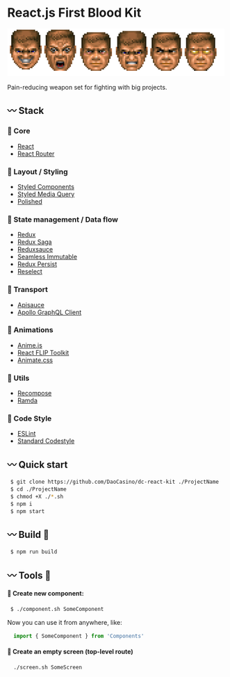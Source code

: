 
# React.js First Blood Kit

![Rampage!](./godmode.png)

Pain-reducing weapon set for fighting with big projects.

## :wavy_dash: Stack

### :crown: Core
- [React](https://reactjs.org/)
- [React Router](https://reacttraining.com/react-router/web/guides/philosophy)

### :nail_care: Layout / Styling
- [Styled Components](https://www.styled-components.com/)
- [Styled Media Query](https://github.com/morajabi/styled-media-query)
- [Polished](https://polished.js.org/docs/)

### :link: State management / Data flow
- [Redux](https://github.com/reduxjs/redux)
- [Redux Saga](https://redux-saga.js.org/)
- [Reduxsauce](https://github.com/infinitered/reduxsauce)
- [Seamless Immutable](https://github.com/rtfeldman/seamless-immutable)
- [Redux Persist](https://github.com/rt2zz/redux-persist)
- [Reselect](https://github.com/reduxjs/reselect)

### :truck: Transport
- [Apisauce](https://github.com/infinitered/apisauce)
- [Apollo GraphQL Client](https://www.apollographql.com/docs/react/)

### :tada: Animations
- [Anime.js](http://animejs.com/documentation/)
- [React FLIP Toolkit](https://github.com/aholachek/react-flip-toolkit)
- [Animate.css](https://daneden.github.io/animate.css/)

### :wrench: Utils
- [Recompose](https://github.com/acdlite/recompose)
- [Ramda](https://ramdajs.com/)

### :cop: Code Style
- [ESLint](https://eslint.org/)
- [Standard Codestyle](https://standardjs.com/)

## :wavy_dash: Quick start

```bash
 $ git clone https://github.com/DaoCasino/dc-react-kit ./ProjectName
 $ cd ./ProjectName
 $ chmod +X ./*.sh
 $ npm i
 $ npm start
```


## :wavy_dash: Build :fork_and_knife:

```bash
 $ npm run build
```

## :wavy_dash: Tools :hammer:

#### :small_blue_diamond: Create new component:
```bash
 $ ./component.sh SomeComponent
```
Now you can use it from anywhere, like:
```js
  import { SomeComponent } from 'Components'
```

#### :small_blue_diamond: Create an empty screen (top-level route)

```bash
  ./screen.sh SomeScreen
```


